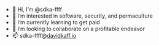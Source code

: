 - 👋 Hi, I’m @sdka-ffff
- 👀 I’m interested in software, security, and permaculture
- 🌱 I’m currently learning to get paid
- 💞️ I’m looking to collaborate on a profitable endeavor
- 📫 sdka-ffff@[davidkaff.io](https://davidkaff.io)
